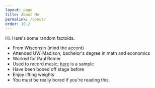 ```yaml
---
layout: page
title: About Me
permalink: /about/
order: 10.2
---
```


Hi. Here's some random factoids.

* From Wisconsin (mind the accent)
* Attended UW-Madison; bachelor's degree in math and economics
* Worked for Paul Romer
* Used to record music; [here](https://www.youtube.com/watch?v=a8SugaNcU98) is a sample
* Have been booed off stage before
* Enjoy lifting weights
* You must be really bored if you're reading this.
